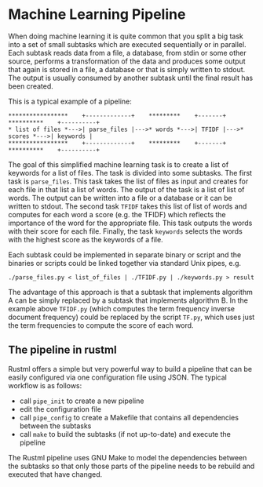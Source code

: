 # Machine Learning Pipeline

When doing machine learning it is quite common that you split a big task into a set of small subtasks which are executed sequentially or in parallel. Each subtask reads data from a file, a database, from stdin or some other source, performs a transformation of the data and produces some output that again is stored in a file, a database or that is simply written to stdout. The output is usually consumed by another subtask until the final result has been created.

This is a typical example of a pipeline:
```
*****************    +-------------+    *********    +-------+    **********    +----------+
* list of files *--->| parse_files |--->* words *--->| TFIDF |--->* scores *--->| keywords |
*****************    +-------------+    *********    +-------+    **********    +----------+
```
The goal of this simplified machine learning task is to create a list of keywords for a list of files. The task is divided into some subtasks. The first task is `parse_files`. This task takes the list of files as input and creates for each file in that list a list of words. The output of the task is a list of list of words. The output can be written into a file or a database or it can be written to stdout. The second task `TFIDF` takes this list of list of words and computes for each word a score (e.g. the TFIDF) which reflects the importance of the word for the appropriate file. This task outputs the words with their score for each file. Finally, the task `keywords` selects the words with the highest score as the keywords of a file.

Each subtask could be implemented in separate binary or script and the binaries or scripts could be linked together via standard Unix pipes, e.g.
```
./parse_files.py < list_of_files | ./TFIDF.py | ./keywords.py > result
```

The advantage of this approach is that a subtask that implements algorithm A can be simply replaced by a subtask that implements algorithm B. In the example above `TFIDF.py` (which computes the term frequency inverse document frequency) could be replaced by the script `TF.py`, which uses just the term frequencies to compute the score of each word.

## The pipeline in rustml

Rustml offers a simple but very powerful way to build a pipeline that can be easily configured via one configuration file using JSON. The typical workflow is as follows:

* call `pipe_init` to create a new pipeline
* edit the configuration file
* call `pipe_config` to create a Makefile that contains all dependencies between the subtasks
* call `make` to build the subtasks (if not up-to-date) and execute the pipeline

The Rustml pipeline uses GNU Make to model the dependencies between the subtasks so that only those parts of the pipeline needs to be rebuild and executed that have changed. 
